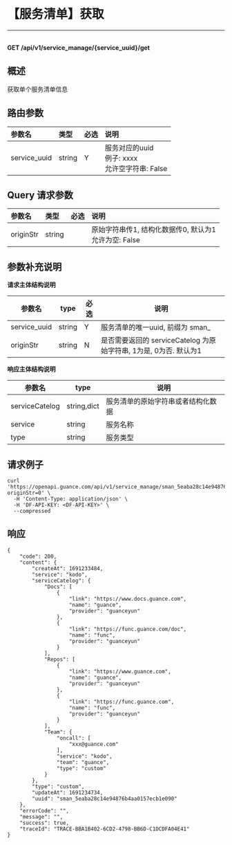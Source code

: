 # 【服务清单】获取

---

<br />**GET /api/v1/service_manage/\{service_uuid\}/get**

## 概述
获取单个服务清单信息




## 路由参数

| 参数名        | 类型     | 必选   | 说明              |
|:-----------|:-------|:-----|:----------------|
| service_uuid | string | Y | 服务对应的uuid<br>例子: xxxx <br>允许空字符串: False <br> |


## Query 请求参数

| 参数名        | 类型     | 必选   | 说明              |
|:-----------|:-------|:-----|:----------------|
| originStr | string |  | 原始字符串传1, 结构化数据传0, 默认为1<br>允许为空: False <br> |

## 参数补充说明


**请求主体结构说明**

|  参数名        |   type  | 必选  |          说明          |
|---------------|----------|----|------------------------|
| service_uuid    |  string  |  Y | 服务清单的唯一uuid, 前缀为 sman_ |
| originStr |  string  |  N | 是否需要返回的 serviceCatelog 为原始字符串, 1为是, 0为否. 默认为1 |

**响应主体结构说明**

|  参数名                |   type  |          说明          |
|-----------------------|----------|------------------------|
|serviceCatelog         |string,dict |  服务清单的原始字符串或者结构化数据 |
|service         |string |  服务名称 |
|type         |string |  服务类型 |




## 请求例子
```shell
curl 'https://openapi.guance.com/api/v1/service_manage/sman_5eaba28c14e94876b4aa0157ecb1e090/get?originStr=0' \
  -H 'Content-Type: application/json' \
  -H 'DF-API-KEY: <DF-API-KEY>' \
  --compressed
```




## 响应
```shell
{
    "code": 200,
    "content": {
        "createAt": 1691233484,
        "service": "kodo",
        "serviceCatelog": {
            "Docs": [
                {
                    "link": "https://www.docs.guance.com",
                    "name": "guance",
                    "provider": "guanceyun"
                },
                {
                    "link": "https://func.guance.com/doc",
                    "name": "func",
                    "provider": "guanceyun"
                }
            ],
            "Repos": [
                {
                    "link": "https://www.guance.com",
                    "name": "guance",
                    "provider": "guanceyun"
                },
                {
                    "link": "https://func.guance.com",
                    "name": "func",
                    "provider": "guanceyun"
                }
            ],
            "Team": {
                "oncall": [
                    "xxx@guance.com"
                ],
                "service": "kodo",
                "team": "guance",
                "type": "custom"
            }
        },
        "type": "custom",
        "updateAt": 1691234734,
        "uuid": "sman_5eaba28c14e94876b4aa0157ecb1e090"
    },
    "errorCode": "",
    "message": "",
    "success": true,
    "traceId": "TRACE-BBA1B402-6CD2-4798-BB6D-C1DCDFA04E41"
} 
```




